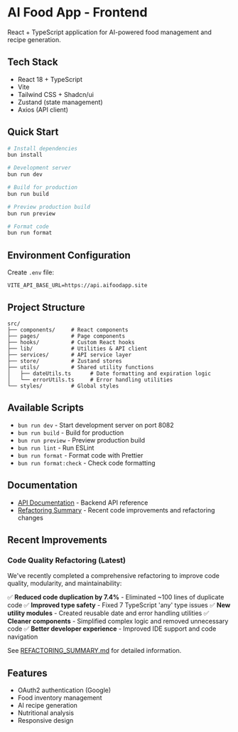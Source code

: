 # AI Food App - Frontend

React + TypeScript application for AI-powered food management and recipe generation.

## Tech Stack

- React 18 + TypeScript
- Vite
- Tailwind CSS + Shadcn/ui
- Zustand (state management)
- Axios (API client)

## Quick Start

```bash
# Install dependencies
bun install

# Development server
bun run dev

# Build for production
bun run build

# Preview production build
bun run preview

# Format code
bun run format
```

## Environment Configuration

Create `.env` file:

```env
VITE_API_BASE_URL=https://api.aifoodapp.site
```

## Project Structure

```
src/
├── components/     # React components
├── pages/          # Page components
├── hooks/          # Custom React hooks
├── lib/            # Utilities & API client
├── services/       # API service layer
├── store/          # Zustand stores
├── utils/          # Shared utility functions
│   ├── dateUtils.ts      # Date formatting and expiration logic
│   └── errorUtils.ts     # Error handling utilities
└── styles/         # Global styles
```

## Available Scripts

- `bun run dev` - Start development server on port 8082
- `bun run build` - Build for production
- `bun run preview` - Preview production build
- `bun run lint` - Run ESLint
- `bun run format` - Format code with Prettier
- `bun run format:check` - Check code formatting

## Documentation

- [API Documentation](./ai_food_app_api_docs.md) - Backend API reference
- [Refactoring Summary](./REFACTORING_SUMMARY.md) - Recent code improvements and refactoring changes

## Recent Improvements

### Code Quality Refactoring (Latest)

We've recently completed a comprehensive refactoring to improve code quality, modularity, and maintainability:

✅ **Reduced code duplication by 7.4%** - Eliminated ~100 lines of duplicate code
✅ **Improved type safety** - Fixed 7 TypeScript 'any' type issues
✅ **New utility modules** - Created reusable date and error handling utilities
✅ **Cleaner components** - Simplified complex logic and removed unnecessary code
✅ **Better developer experience** - Improved IDE support and code navigation

See [REFACTORING_SUMMARY.md](./REFACTORING_SUMMARY.md) for detailed information.

## Features

- OAuth2 authentication (Google)
- Food inventory management
- AI recipe generation
- Nutritional analysis
- Responsive design

